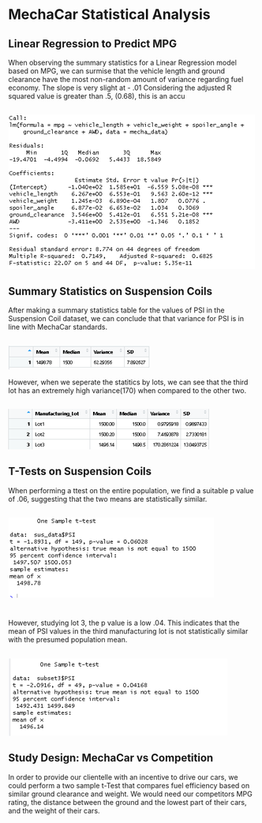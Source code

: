 # MechaCar Statistical Analysis

## Linear Regression to Predict MPG
When observing the summary statistics for a Linear Regression model based on MPG, we can surmise that the vehicle length and ground clearance have the most non-random amount of variance regarding fuel economy. 
The slope is very slight at - .01
Considering the adjusted R squared value is greater than .5, (0.68), this is an accu
##
![alt text](https://github.com/zackarymeadows/MechaCar_Statistical_Analysis/blob/main/MLR1.png)

## Summary Statistics on Suspension Coils
After making a summary statistics table for the values of PSI in the Suspension Coil dataset, we can conclude that that variance for PSI is in line with MechaCar standards.
##
![alt text](https://github.com/zackarymeadows/MechaCar_Statistical_Analysis/blob/main/total_summary.png)

However, when we seperate the statitics by lots, we can see that the third lot has an extremely high variance(170) when compared to the other two. 
##
![alt text](https://github.com/zackarymeadows/MechaCar_Statistical_Analysis/blob/main/lot_summary.png)

## T-Tests on Suspension Coils
When performing a ttest on the entire population, we find a suitable p value of .06, suggesting that the two means are statistically similar. 
##
![alt text](https://github.com/zackarymeadows/MechaCar_Statistical_Analysis/blob/main/OVR_ttest.png)
#
However, studying lot 3, the p value is a low .04. This indicates that the mean of PSI values in the third manufacturing lot is not statistically similar with the presumed population mean. 
##
![alt text](https://github.com/zackarymeadows/MechaCar_Statistical_Analysis/blob/main/lot3_ttest.png)


## Study Design: MechaCar vs Competition
In order to provide our clientelle with an incentive to drive our cars, we could perform a two sample t-Test that compares fuel efficiency based on similar ground clearance and weight. We would need our competitors MPG rating, the distance between the ground and the lowest part of their cars, and the weight of their cars.  
